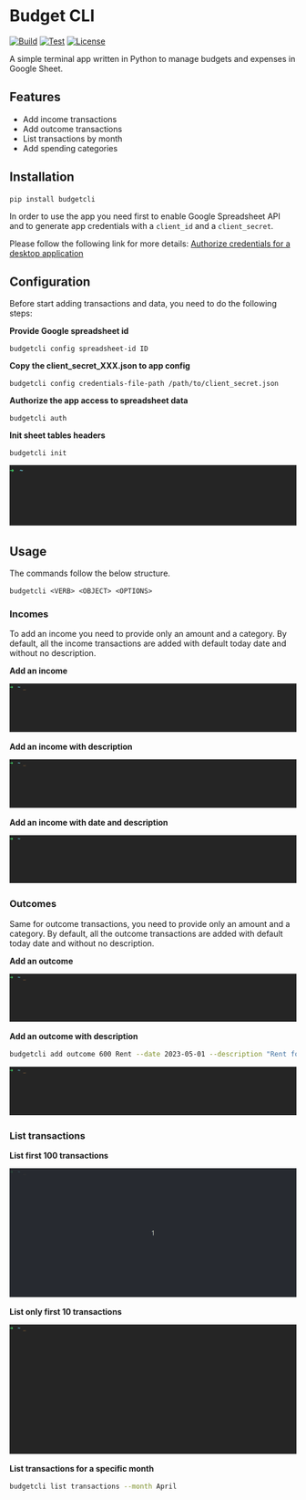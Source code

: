 # Budget CLI

[![Build](https://github.com/madalinpopa/budgetcli/actions/workflows/build.yaml/badge.svg)](https://github.com/madalinpopa/budgetcli/actions/workflows/build.yaml) [![Test](https://github.com/coderustle/budgetcli/actions/workflows/test.yaml/badge.svg)](https://github.com/coderustle/budgetcli/actions/workflows/test.yaml) [![License](https://img.shields.io/pypi/l/budgetcli)](https://img.shields.io/pypi/l/budgetcli)

A simple terminal app written in Python to manage budgets and expenses in Google Sheet.

## Features

- Add income transactions 
- Add outcome transactions 
- List transactions by month
- Add spending categories

## Installation

```
pip install budgetcli
```

In order to use the app you need first to enable Google Spreadsheet API and to generate app credentials with a
`client_id` and a `client_secret`.

Please follow the following link for more details: [Authorize credentials for a desktop application](https://developers.google.com/sheets/api/quickstart/python)

## Configuration

Before start adding transactions and data, you need to do the following steps:

**Provide Google spreadsheet id**
```
budgetcli config spreadsheet-id ID
```

**Copy the client_secret_XXX.json to app config**
```
budgetcli config credentials-file-path /path/to/client_secret.json
```

**Authorize the app access to spreadsheet data**
```
budgetcli auth
```

**Init sheet tables headers**
```
budgetcli init
```
![](https://github.com/coderustle/budgetcli/blob/main/images/commands/init.gif)

## Usage

The commands follow the below structure.
```
budgetcli <VERB> <OBJECT> <OPTIONS>
```
### Incomes
To add an income you need to provide only an amount and a category. By default, all the income transactions are added
with default today date and without no description.

**Add an income**

![](https://github.com/coderustle/budgetcli/blob/main/images/commands/income.gif)

**Add an income with description**

![](https://github.com/coderustle/budgetcli/blob/main/images/commands/income-description.gif)

**Add an income with date and description**

![](https://github.com/coderustle/budgetcli/blob/main/images/commands/income-date.gif)

### Outcomes
Same for outcome transactions, you need to provide only an amount and a category. By default, all the outcome transactions are added
with default today date and without no description.

**Add an outcome**

![](https://github.com/coderustle/budgetcli/blob/main/images/commands/outcome.gif)

**Add an outcome with description**
```bash
budgetcli add outcome 600 Rent --date 2023-05-01 --description "Rent for April"
```
![](https://github.com/coderustle/budgetcli/blob/main/images/commands/outcome-date.gif)

### List transactions

**List first 100 transactions**

![](https://github.com/coderustle/budgetcli/blob/main/images/commands/transactions.gif)

**List only first 10 transactions**

![](https://github.com/coderustle/budgetcli/blob/main/images/commands/transactions-rows.gif)

**List transactions for a specific month**
```bash
budgetcli list transactions --month April 
```
